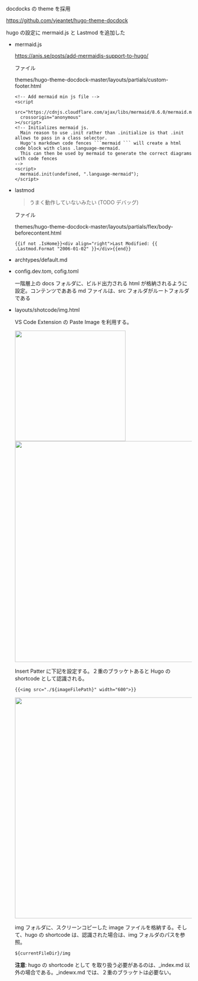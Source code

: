 docdocks の theme を採用

https://github.com/vjeantet/hugo-theme-docdock

hugo の設定に mermaid.js と Lastmod を追加した

- mermaid.js

  https://anis.se/posts/add-mermaidjs-support-to-hugo/

  ファイル

  themes/hugo-theme-docdock-master/layouts/partials/custom-footer.html

  ````
  <!-- Add mermaid min js file -->
  <script
  	src="https://cdnjs.cloudflare.com/ajax/libs/mermaid/8.6.0/mermaid.min.js"
  	crossorigin="anonymous"
  ></script>
  <!-- Initializes mermaid js.
  	Main reason to use .init rather than .initialize is that .init allows to pass in a class selector.
  	Hugo's markdown code fences ```mermaid ``` will create a html code block with class .language-mermaid.
  	This can then be used by mermaid to generate the correct diagrams with code fences
  -->
  <script>
  	mermaid.init(undefined, ".language-mermaid");
  </script>
  ````

- lastmod

  > うまく動作していないみたい (TODO デバッグ)

  ファイル

  themes/hugo-theme-docdock-master/layouts/partials/flex/body-beforecontent.html

  ```
  {{if not .IsHome}}<div align="right">Last Modified: {{ .Lastmod.Format "2006-01-02" }}</div>{{end}}
  ```

- archtypes/default.md

- config.dev.tom, cofig.toml

  一階層上の docs フォルダに、ビルド出力される html が格納されるように設定。コンテンツであある md ファイルは、src フォルダがルートフォルダである

- layouts/shotcode/img.html

  VS Code Extension の Paste Image を利用する。

  <img src="./img/2021-09-23-16-14-16.png" width="300">

  <img src="./img/2021-09-23-16-10-51.png" width="600">

  Insert Patter に下記を設定する。２重のブラッケトあると Hugo の shortcode として認識される。

  ```
  {{<img src="./${imageFilePath}" width="600">}}
  ```

  <img src="./img/2021-09-23-16-11-27.png" width="600">

  img フォルダに、スクリーンコピーした image ファイルを格納する。そして、hugo の shortcode は、認識された場合は、img フォルダのパスを参照。

  ```
  ${currentFileDir}/img
  ```

  **注意**: hugo の shortcode として <img>を取り扱う必要があるのは、\_index.md 以外の場合である。\_indewx.md では、２重のブラッケトは必要ない。
